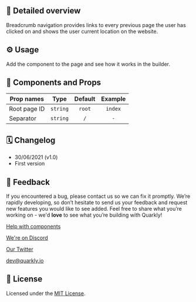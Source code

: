 ## 📖 Detailed overview

Breadcrumb navigation provides links to every previous page the user has clicked on and shows the user current location on the website.

## ⚙️ Usage

Add the component to the page and see how it works in the builder.

## 🧩 Components and Props

| Prop names   |   Type   | Default | Example |
| ------------ | :------: | :-----: | :-----: |
| Root page ID | `string` | `root`  | `index` |
| Separator    | `string` |   `/`   |   `-`   |

## 🗓 Changelog

-   30/06/2021 (v1.0)
-   First version

## 📮 Feedback

If you encountered a bug, please contact us so we can fix it promptly. We’re rapidly developing, so don’t hesitate to send us your feedback and request new features you would like to see added. Feel free to share what you’re working on - we'd **love** to see what you’re building with Quarkly!

[Help with components](https://community.quarkly.io/c/requests/11)

[We're on Discord](https://discord.gg/f9KhSMGX)

[Our Twitter](https://twitter.com/quarklyapp)

[dev@quarkly.io](mailto:dev@quarkly.io)

## 📝 License

Licensed under the [MIT License](./LICENSE).
